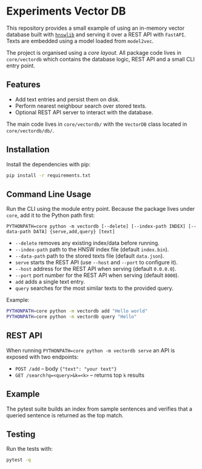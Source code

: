# Experiments Vector DB

This repository provides a small example of using an in-memory vector
database built with [`hnswlib`](https://github.com/nmslib/hnswlib) and
serving it over a REST API with `FastAPI`.  Texts are embedded using a
model loaded from `model2vec`.

The project is organised using a *core layout*.  All package code lives
in `core/vectordb` which contains the database logic, REST API and a
small CLI entry point.

## Features

- Add text entries and persist them on disk.
- Perform nearest neighbour search over stored texts.
- Optional REST API server to interact with the database.

The main code lives in `core/vectordb/` with the `VectorDB` class located in
`core/vectordb/db/`.

## Installation

Install the dependencies with pip:

```bash
pip install -r requirements.txt
```

## Command Line Usage

Run the CLI using the module entry point.  Because the package lives
under `core`, add it to the Python path first:

```
PYTHONPATH=core python -m vectordb [--delete] [--index-path INDEX] [--data-path DATA] {serve,add,query} [text]
```

- `--delete` removes any existing index/data before running.
- `--index-path` path to the HNSW index file (default `index.bin`).
- `--data-path` path to the stored texts file (default `data.json`).
- `serve` starts the REST API (use `--host` and `--port` to configure it).
- `--host` address for the REST API when serving (default `0.0.0.0`).
- `--port` port number for the REST API when serving (default `8000`).
- `add` adds a single text entry.
- `query` searches for the most similar texts to the provided query.

Example:

```bash
PYTHONPATH=core python -m vectordb add "Hello world"
PYTHONPATH=core python -m vectordb query "Hello"
```

## REST API

When running `PYTHONPATH=core python -m vectordb serve` an API is exposed with two endpoints:

- `POST /add` – body `{"text": "your text"}`
- `GET /search?q=<query>&k=<k>` – returns top `k` results

## Example

The pytest suite builds an index from sample sentences and verifies that a queried sentence is returned as the top match.

## Testing

Run the tests with:

```bash
pytest -q
```
